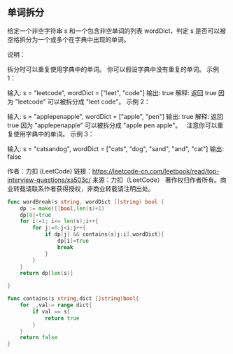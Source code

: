 ## 单词拆分

给定一个非空字符串 s 和一个包含非空单词的列表 wordDict，判定 s 是否可以被空格拆分为一个或多个在字典中出现的单词。

说明：

拆分时可以重复使用字典中的单词。
你可以假设字典中没有重复的单词。
示例 1：

输入: s = "leetcode", wordDict = ["leet", "code"]
输出: true
解释: 返回 true 因为 "leetcode" 可以被拆分成 "leet code"。
示例 2：

输入: s = "applepenapple", wordDict = ["apple", "pen"]
输出: true
解释: 返回 true 因为 "applepenapple" 可以被拆分成 "apple pen apple"。
     注意你可以重复使用字典中的单词。
示例 3：

输入: s = "catsandog", wordDict = ["cats", "dog", "sand", "and", "cat"]
输出: false

作者：力扣 (LeetCode)
链接：https://leetcode-cn.com/leetbook/read/top-interview-questions/xa503c/
来源：力扣（LeetCode）
著作权归作者所有。商业转载请联系作者获得授权，非商业转载请注明出处。

```go
func wordBreak(s string, wordDict []string) bool {
    dp := make([]bool,len(s)+1)
    dp[0]=true
    for i:=1; i<= len(s);i++{
        for j:=0;j<i;j++{
            if dp[j] && contains(s[j:i],wordDict){
                dp[i]=true
                break
            }
        }
    }
    return dp[len(s)]

}

func contains(s string,dict []string)bool{
    for _,val:= range dict{
        if val == s{
            return true
        }
    }
    return false
}
```
